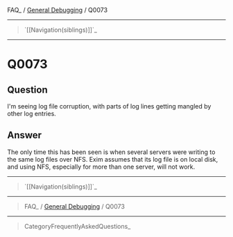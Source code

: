 FAQ\_ / [General Debugging](FAQ/General_Debugging) / Q0073

* * * * *

> \`[[Navigation(siblings)]]\`\_

* * * * *

Q0073
=====

Question
--------

I'm seeing log file corruption, with parts of log lines getting mangled
by other log entries.

Answer
------

The only time this has been seen is when several servers were writing to
the same log files over NFS. Exim assumes that its log file is on local
disk, and using NFS, especially for more than one server, will not work.

* * * * *

> \`[[Navigation(siblings)]]\`\_

* * * * *

> FAQ\_ / [General Debugging](FAQ/General_Debugging) / Q0073

* * * * *

> CategoryFrequentlyAskedQuestions\_
